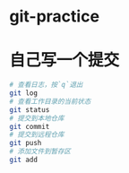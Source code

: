 # git-practice

# 自己写一个提交

```bash
# 查看日志，按`q`退出
git log
# 查看工作目录的当前状态
git status
# 提交到本地仓库
git commit
# 提交到远程仓库
git push
# 添加文件到暂存区
git add
```
